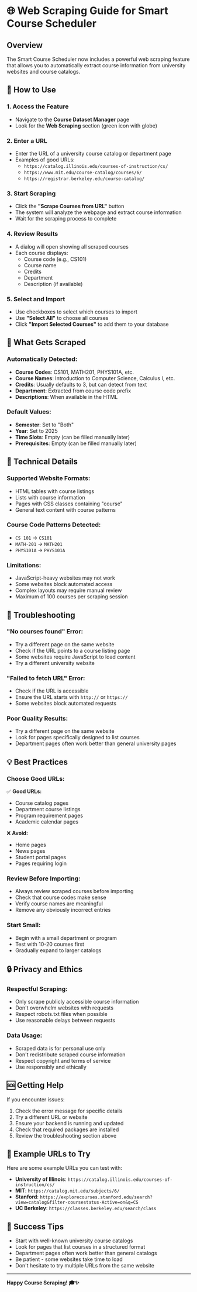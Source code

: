 # 🌐 Web Scraping Guide for Smart Course Scheduler

## Overview
The Smart Course Scheduler now includes a powerful web scraping feature that allows you to automatically extract course information from university websites and course catalogs.

## 🚀 How to Use

### 1. Access the Feature
- Navigate to the **Course Dataset Manager** page
- Look for the **Web Scraping** section (green icon with globe)

### 2. Enter a URL
- Enter the URL of a university course catalog or department page
- Examples of good URLs:
  - `https://catalog.illinois.edu/courses-of-instruction/cs/`
  - `https://www.mit.edu/course-catalog/courses/6/`
  - `https://registrar.berkeley.edu/course-catalog/`

### 3. Start Scraping
- Click the **"Scrape Courses from URL"** button
- The system will analyze the webpage and extract course information
- Wait for the scraping process to complete

### 4. Review Results
- A dialog will open showing all scraped courses
- Each course displays:
  - Course code (e.g., CS101)
  - Course name
  - Credits
  - Department
  - Description (if available)

### 5. Select and Import
- Use checkboxes to select which courses to import
- Use **"Select All"** to choose all courses
- Click **"Import Selected Courses"** to add them to your database

## 🎯 What Gets Scraped

### Automatically Detected:
- **Course Codes**: CS101, MATH201, PHYS101A, etc.
- **Course Names**: Introduction to Computer Science, Calculus I, etc.
- **Credits**: Usually defaults to 3, but can detect from text
- **Department**: Extracted from course code prefix
- **Descriptions**: When available in the HTML

### Default Values:
- **Semester**: Set to "Both"
- **Year**: Set to 2025
- **Time Slots**: Empty (can be filled manually later)
- **Prerequisites**: Empty (can be filled manually later)

## 🔧 Technical Details

### Supported Website Formats:
- HTML tables with course listings
- Lists with course information
- Pages with CSS classes containing "course"
- General text content with course patterns

### Course Code Patterns Detected:
- `CS 101` → `CS101`
- `MATH-201` → `MATH201`
- `PHYS101A` → `PHYS101A`

### Limitations:
- JavaScript-heavy websites may not work
- Some websites block automated access
- Complex layouts may require manual review
- Maximum of 100 courses per scraping session

## 🚨 Troubleshooting

### "No courses found" Error:
- Try a different page on the same website
- Check if the URL points to a course listing page
- Some websites require JavaScript to load content
- Try a different university website

### "Failed to fetch URL" Error:
- Check if the URL is accessible
- Ensure the URL starts with `http://` or `https://`
- Some websites block automated requests

### Poor Quality Results:
- Try a different page on the same website
- Look for pages specifically designed to list courses
- Department pages often work better than general university pages

## 💡 Best Practices

### Choose Good URLs:
✅ **Good URLs:**
- Course catalog pages
- Department course listings
- Program requirement pages
- Academic calendar pages

❌ **Avoid:**
- Home pages
- News pages
- Student portal pages
- Pages requiring login

### Review Before Importing:
- Always review scraped courses before importing
- Check that course codes make sense
- Verify course names are meaningful
- Remove any obviously incorrect entries

### Start Small:
- Begin with a small department or program
- Test with 10-20 courses first
- Gradually expand to larger catalogs

## 🔒 Privacy and Ethics

### Respectful Scraping:
- Only scrape publicly accessible course information
- Don't overwhelm websites with requests
- Respect robots.txt files when possible
- Use reasonable delays between requests

### Data Usage:
- Scraped data is for personal use only
- Don't redistribute scraped course information
- Respect copyright and terms of service
- Use responsibly and ethically

## 🆘 Getting Help

If you encounter issues:
1. Check the error message for specific details
2. Try a different URL or website
3. Ensure your backend is running and updated
4. Check that required packages are installed
5. Review the troubleshooting section above

## 📝 Example URLs to Try

Here are some example URLs you can test with:

- **University of Illinois**: `https://catalog.illinois.edu/courses-of-instruction/cs/`
- **MIT**: `https://catalog.mit.edu/subjects/6/`
- **Stanford**: `https://explorecourses.stanford.edu/search?view=catalog&filter-coursestatus-Active=on&q=CS`
- **UC Berkeley**: `https://classes.berkeley.edu/search/class`

## 🎉 Success Tips

- Start with well-known university course catalogs
- Look for pages that list courses in a structured format
- Department pages often work better than general catalogs
- Be patient - some websites take time to load
- Don't hesitate to try multiple URLs from the same website

---

**Happy Course Scraping! 🎓✨**
